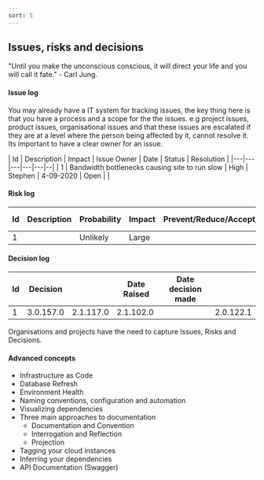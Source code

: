 ```yaml
---
sort: 5
---
```


## Issues, risks and decisions

"Until you make the unconscious conscious, it will direct your life and you will call it fate." - Carl Jung.



#### Issue log

You may already have a IT system for tracking issues, the key thing here is that you have a process and a scope for the the issues.  e.g project issues, product issues, organisational issues and that these issues are escalated if they are at a level where the person being affected by it, cannot resolve it.  Its important to have a clear owner for an issue.

| Id | Description  | Impact  | Issue Owner | Date | Status | Resolution |
|---|---|---|---|---|--|
| 1 | Bandwidth bottlenecks causing site to run slow | High | Stephen | 4-09-2020 | Open |  |

#### Risk log
| Id  | Description  | Probability | Impact | Prevent/Reduce/Accept/Transfer/Contingency | Risk Owner | Date Raised |
|---|---|---|---|---|--|--|
| 1 ||Unlikely|Large||||

#### Decision log

| Id | Decision |  | Date Raised | Date decision made | |
|---|---|---|---|---|--|
| 1 | 3.0.157.0 | 2.1.117.0 | 2.1.102.0 |                    | 2.0.122.1 |

Organisations and projects have the need to capture Issues, Risks and Decisions.





#### Advanced concepts
- Infrastructure as Code
- Database Refresh
- Environment Health
- Naming conventions, configuration and automation
- Visualizing dependencies
- Three main approaches to documentation
  - Documentation and Convention
  - Interrogation and Reflection
  - Projection
- Tagging your cloud instances
- Inferring your dependencies
- API Documentation (Swagger)